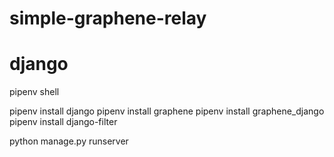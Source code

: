 # simple-graphene-relay
# django
pipenv shell

pipenv install django
pipenv install graphene
pipenv install graphene_django
pipenv install django-filter

python manage.py runserver

